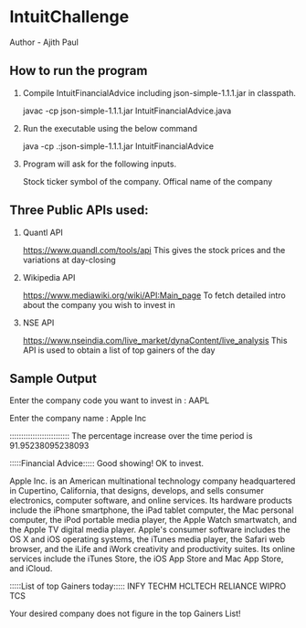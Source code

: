 # IntuitChallenge

Author - Ajith Paul


How to run the program
---------

1. Compile IntuitFinancialAdvice including json-simple-1.1.1.jar in classpath.

	javac -cp json-simple-1.1.1.jar IntuitFinancialAdvice.java 

2. Run the executable using the below command

	java -cp .:json-simple-1.1.1.jar IntuitFinancialAdvice

3. Program will ask for the following inputs.

	Stock ticker symbol of the company.
	Offical name of the company

Three Public APIs used:
-----------------

1. Quantl API

	https://www.quandl.com/tools/api
	This gives the stock prices and the variations at day-closing

2. Wikipedia API 

	https://www.mediawiki.org/wiki/API:Main_page
        To fetch detailed intro about the company you wish to invest in

3. NSE API

	https://www.nseindia.com/live_market/dynaContent/live_analysis
   	This API is used to obtain a list of top gainers of the day

Sample Output
-----------------------
Enter the company code you want to invest in : AAPL

Enter the company name : Apple Inc

::::::::::::::::::::::::::
The percentage increase over the time period is 91.95238095238093

:::::Financial Advice:::::
Good showing! OK to invest.

Apple Inc. is an American multinational technology company headquartered in Cupertino, California, that designs, develops, and sells consumer electronics, computer software, and online services. Its hardware products include the iPhone smartphone, the iPad tablet computer, the Mac personal computer, the iPod portable media player, the Apple Watch smartwatch, and the Apple TV digital media player. Apple's consumer software includes the OS X and iOS operating systems, the iTunes media player, the Safari web browser, and the iLife and iWork creativity and productivity suites. Its online services include the iTunes Store, the iOS App Store and Mac App Store, and iCloud.

:::::List of top Gainers today:::::
INFY
TECHM
HCLTECH
RELIANCE
WIPRO
TCS

Your desired company does not figure in the top Gainers List!
